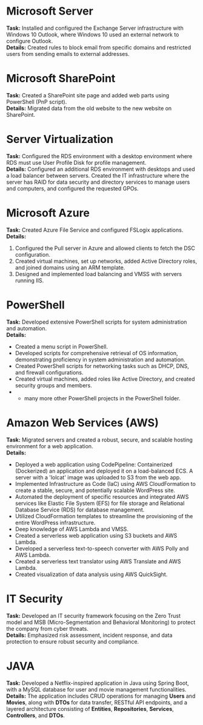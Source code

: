 # Microsoft Server
**Task:** Installed and configured the Exchange Server infrastructure with Windows 10 Outlook, where Windows 10 used an external network to configure Outlook.  
**Details:** Created rules to block email from specific domains and restricted users from sending emails to external addresses.

# Microsoft SharePoint
**Task:** Created a SharePoint site page and added web parts using PowerShell (PnP script).  
**Details:** Migrated data from the old website to the new website on SharePoint.

# Server Virtualization
**Task:** Configured the RDS environment with a desktop environment where RDS must use User Profile Disk for profile management.  
**Details:** Configured an additional RDS environment with desktops and used a load balancer between servers. Created the IT infrastructure where the server has RAID for data security and directory services to manage users and computers, and configured the requested GPOs.

# Microsoft Azure
**Task:** Created Azure File Service and configured FSLogix applications.  
**Details:** 
1. Configured the Pull server in Azure and allowed clients to fetch the DSC configuration.
2. Created virtual machines, set up networks, added Active Directory roles, and joined domains using an ARM template.
3. Designed and implemented load balancing and VMSS with servers running IIS.

# PowerShell
**Task:** Developed extensive PowerShell scripts for system administration and automation.  
**Details:** 
- Created a menu script in PowerShell.
- Developed scripts for comprehensive retrieval of OS information, demonstrating proficiency in system administration and automation.
- Created PowerShell scripts for networking tasks such as DHCP, DNS, and firewall configurations.
- Created virtual machines, added roles like Active Directory, and created security groups and members.
- + many more other PowerShell projects in the PowerShell folder.

# Amazon Web Services (AWS)
**Task:** Migrated servers and created a robust, secure, and scalable hosting environment for a web application.  
**Details:** 
- Deployed a web application using CodePipeline: Containerized (Dockerized) an application and deployed it on a load-balanced ECS. A server with a 'lolcat' image was uploaded to S3 from the web app.
- Implemented Infrastructure as Code (IaC) using AWS CloudFormation to create a stable, secure, and potentially scalable WordPress site.
- Automated the deployment of specific resources and integrated AWS services like Elastic File System (EFS) for file storage and Relational Database Service (RDS) for database management.
- Utilized CloudFormation templates to streamline the provisioning of the entire WordPress infrastructure.
- Deep knowledge of AWS Lambda and VMSS.
- Created a serverless web application using S3 buckets and AWS Lambda.
- Developed a serverless text-to-speech converter with AWS Polly and AWS Lambda.
- Created a serverless text translator using AWS Translate and AWS Lambda.
- Created visualization of data analysis using AWS QuickSight.

# IT Security
**Task:** Developed an IT security framework focusing on the Zero Trust model and MSB (Micro-Segmentation and Behavioral Monitoring) to protect the company from cyber threats.  
**Details:** Emphasized risk assessment, incident response, and data protection to ensure robust security and compliance.

# JAVA
**Task:** Developed a Netflix-inspired application in Java using Spring Boot, with a MySQL database for user and movie management functionalities.  
**Details:** The application includes CRUD operations for managing **Users** and **Movies**, along with **DTOs** for data transfer, RESTful API endpoints, and a layered architecture consisting of **Entities**, **Repositories**, **Services**, **Controllers**, and **DTOs**. 


